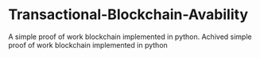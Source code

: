# Transactional-Blockchain-Avability
A simple proof of work blockchain implemented in python. Achived simple proof of work blockchain implemented in python 
